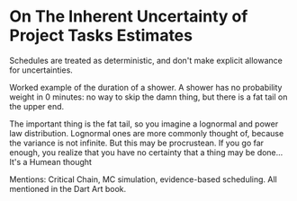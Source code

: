 On The Inherent Uncertainty of Project Tasks Estimates
=============

Schedules are treated as deterministic, and don't make explicit allowance for uncertainties.

Worked example of the duration of a shower. A shower has no probability weight in 0 minutes: no way to skip the damn thing, but there is a fat tail on the upper end.

The important thing is the fat tail, so you imagine a lognormal and power law distribution. Lognormal ones are more commonly thought of, because the variance is not infinite. But this may be procrustean. If you go far enough, you realize that you have no certainty that a thing may be done... It's a Humean thought

Mentions: Critical Chain, MC simulation, evidence-based scheduling. All mentioned in the Dart Art book.
